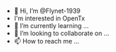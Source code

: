 - 👋 Hi, I’m @Flynet-1939
- I'm interested in OpenTx
- 🌱 I’m currently learning ...
- 💞️ I’m looking to collaborate on ...
- 📫 How to reach me ...

<!---
Flynet-1939/Flynet-1939 is a ✨ special ✨ repository because its `README.md` (this file) appears on your GitHub profile.
You can click the Preview link to take a look at your changes.
--->
